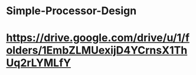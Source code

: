 # Simple-Processor-Design
# https://drive.google.com/drive/u/1/folders/1EmbZLMUexijD4YCrnsX1ThUq2rLYMLfY
